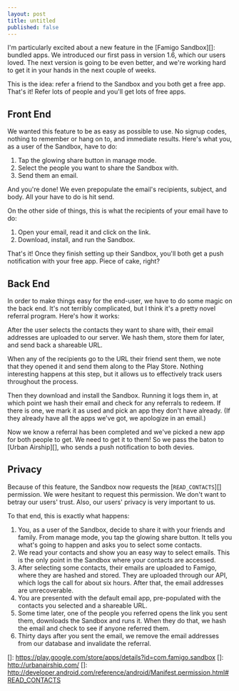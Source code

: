 ```yaml
---
layout: post
title: untitled
published: false
---
```


I'm particularly excited about a new feature in the [Famigo Sandbox][]: bundled apps. We introduced our first pass in version 1.6, which our users loved. The next version is going to be even better, and we're working hard to get it in your hands in the next couple of weeks.

This is the idea: refer a friend to the Sandbox and you both get a free app. That's it! Refer lots of people and you'll get lots of free apps.

## Front End

We wanted this feature to be as easy as possible to use. No signup codes, nothing to remember or hang on to, and immediate results. Here's what you, as a user of the Sandbox, have to do:

1.  Tap the glowing share button in manage mode.
2.  Select the people you want to share the Sandbox with.
3.  Send them an email.

And you're done! We even prepopulate the email's recipients, subject, and body. All your have to do is hit send.

On the other side of things, this is what the recipients of your email have to do:

1.  Open your email, read it and click on the link.
2.  Download, install, and run the Sandbox.

That's it! Once they finish setting up their Sandbox, you'll both get a push notification with your free app. Piece of cake, right?

## Back End

In order to make things easy for the end-user, we have to do some magic on the back end. It's not terribly complicated, but I think it's a pretty novel referral program. Here's how it works:

After the user selects the contacts they want to share with, their email addresses are uploaded to our server. We hash them, store them for later, and send back a shareable URL.

When any of the recipients go to the URL their friend sent them, we note that they opened it and send them along to the Play Store. Nothing interesting happens at this step, but it allows us to effectively track users throughout the process.

Then they download and install the Sandbox. Running it logs them in, at which point we hash their email and check for any referrals to redeem. If there is one, we mark it as used and pick an app they don't have already. (If they already have all the apps we've got, we apologize in an email.)

Now we know a referral has been completed and we've picked a new app for both people to get. We need to get it to them! So we pass the baton to [Urban Airship][], who sends a push notification to both devies.

## Privacy

Because of this feature, the Sandbox now requests the [`READ_CONTACTS`][] permission. We were hesitant to request this permission. We don't want to betray our users' trust. Also, our users' privacy is very important to us.

To that end, this is exactly what happens:

1.  You, as a user of the Sandbox, decide to share it with your friends and family. From manage mode, you tap the glowing share button. It tells you what's going to happen and asks you to select some contacts.
2.  We read your contacts and show you an easy way to select emails. This is the only point in the Sandbox where your contacts are accessed.
3.  After selecting some contacts, their emails are uploaded to Famigo, where they are hashed and stored. They are uploaded through our API, which logs the call for about six hours. After that, the email addresses are unrecoverable.
4.  You are presented with the default email app, pre-populated with the contacts you selected and a shareable URL.
5.  Some time later, one of the people you referred opens the link you sent them, downloads the Sandbox and runs it. When they do that, we hash the email and check to see if anyone referred them.
6.  Thirty days after you sent the email, we remove the email addresses from our database and invalidate the referral.

[]: https://play.google.com/store/apps/details?id=com.famigo.sandbox
[]: http://urbanairship.com/
[]: http://developer.android.com/reference/android/Manifest.permission.html#READ_CONTACTS
